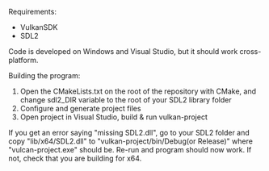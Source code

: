 Requirements:
  - VulkanSDK
  - SDL2

Code is developed on Windows and Visual Studio, but it should work cross-platform.

Building the program:
  1. Open the CMakeLists.txt on the root of the repository with CMake, and change sdl2_DIR variable to the root of your SDL2 library folder
  2. Configure and generate project files
  3. Open project in Visual Studio, build & run vulkan-project

If you get an error saying "missing SDL2.dll", go to your SDL2 folder and copy "lib/x64/SDL2.dll" to "vulkan-project/bin/Debug(or Release)" where
"vulcan-project.exe" should be. Re-run and program should now work. If not, check that you are building for x64.
